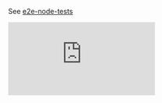 See [e2e-node-tests](../../docs/devel/e2e-node-tests.md)

[![Analytics](https://kubernetes-site.appspot.com/UA-36037335-10/GitHub/test/e2e_node/README.md?pixel)]()
